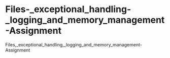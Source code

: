 # Files-_exceptional_handling-_logging_and_memory_management-Assignment
Files,_exceptional_handling,_logging_and_memory_management-Assignment
